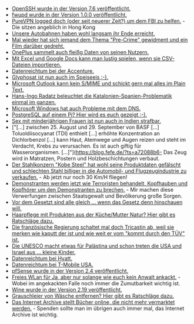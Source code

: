 * [OpenSSH wurde in der Version 7.6 veröffentlicht.](https://www.pro-linux.de/news/1/25218/openssh-76-entfernt-ssh-v1.html)
* [fwupd wurde in der Version 1.0.0 veröffentlicht.](https://blogs.gnome.org/hughsie/2017/10/09/fwupd-hits-1-0-0/)
* [PureVPN logged doch (oder seit neuerer Zeit?) um dem FBI zu helfen.](https://blog.fefe.de/?ts=a72577f2) - Die sitzen angeblich in Hong Kong
* [Unsere Autobahnen haben wohl langsam ihr Ende erreicht.](https://www.svz.de/regionales/mecklenburg-vorpommern/video-fahrbahnstueck-an-gesperrter-a20-weggebrochen-id18032496.html)
* [Mal wieder hat sich jemand dem Thema "Pre-Crime" gewidment und ein Film darüber gedreht.](https://www.golem.de/news/dokumentarfilm-pre-crime-wenn-computer-verbrechen-vorhersagen-1710-130366.html)
* [OnePlus sammelt auch fleißg Daten von seinen Nutzern.](https://www.chrisdcmoore.co.uk/post/oneplus-analytics/)
* [Mit Excel und Google Docs kann man lustig spielen, wenn sie CSV-Dateien importieren.](http://georgemauer.net/2017/10/07/csv-injection.html)
* [Datenreichtum bei der Accenture.](https://www.heise.de/newsticker/meldung/Vertrauliche-Daten-von-Accenture-auf-ungeschuetzten-Webservern-3857459.html)
* [Glyphosat ist nun auch im Speiseeis :-).](https://blog.fefe.de/?ts=a7238836)
* [Microsoft Outlook kann kein S/MIME und schickt gern mal alles im Plain Text.](https://www.sec-consult.com/en/blog/2017/10/fake-crypto-microsoft-outlook-smime-cleartext-disclosure-cve-2017-11776/index.html)
* [Hans-Ingo Radatz beleuchtet die Katalonien-Spanien-Problematik einmal im ganzen.](https://www.peira.org/katalonienkrise-die-staats-nation-ist-das-problem/)
* [Microsoft Windows hat auch Probleme mit dem DNS.](https://www.bishopfox.com/blog/2017/10/a-bug-has-no-name-multiple-heap-buffer-overflows-in-the-windows-dns-client/)
* [PostgreSQL auf einem Pi? Hier wird es euch gezeigt :-).](https://opensource.com/article/17/10/set-postgres-database-your-raspberry-pi)
* [Sex mit minderjährigen Frauen ist nun auch in Indien strafbar.](https://timesofindia.indiatimes.com/india/sex-with-minor-wife-is-to-be-considered-rape-says-supreme-court/articleshow/61032380.cms)
* ["[...] zwischen 25. August und 29. September von BASF [...] Toluoldiisocyanat (TDI) enthielt [...] erhöhte Konzentration an Dichlorbenzol [...] kann Haut, Atemwege und Augen reizen und steht im Verdacht, Krebs zu verursachen. Es ist auch giftig für Wasserorganismen. [...]"](https://blog.fefe.de/?ts=a72088b6- Das Zeug wird in Matratzen, Postern und Holzbeschichtungen verbaut.
* [Der Stahlkonzern "Kobe Steel" hat wohl seine Produktdaten gefälscht und schlechten Stahl billiger in die Automobil- und Flugzeugindustrie zu verkaufen.](https://blog.fefe.de/?ts=a7205871) - Ab jetzt nur noch 30 Km/H fliegen!
* [Demonstranten werden jetzt wie Terroristen behandelt, Kopfhauben und Kopfhörer um den Demonstranten zu brechen.](https://blog.fefe.de/?ts=a721d1b5) - Mir machen diese Verwerfungen zwischen Staatsgewalt und Bevölkerung große Sorgen.
* [Vor dem Gesetzt sind alle gleich ... wenn das Gesetz denn hinschauen will.](https://blog.fefe.de/?ts=a721d6ae)
* [Haarpflege mit Produkten aus der Küche/Mutter Natur? Hier gibt es Ratschläge dazu.](https://www.smarticular.net/haarpflege-natuerlich-rezepte-selbermachen-spuelung-maske-styling/)
* [Die französische Regierung schaltet mal doch Tricastin ab, weil sie merken wie kaputt der ist und wie weit er vom "kommt durch den TÜV" ist.](https://blog.fefe.de/?ts=a71ea6d9)
* [Die UNESCO macht etwas für Palästina und schon treten die USA und Israel aus ... kleine Kinder.](https://blog.fefe.de/?ts=a71ea648)
* [Datenreichtum bei Hyatt.](https://blog.fefe.de/?ts=a71ea648)
* [Datenreichtum bei T-Mobile USA.](https://www.heise.de/security/meldung/Bug-auf-T-Mobile-Website-ermoeglichte-den-Abruf-vertraulicher-Kundendaten-3860676.html)
* [pfSense wurde in der Version 2.4 veröffentlicht.](https://www.pro-linux.de/news/1/25236/firewall-pfsense-24-erschienen.html)
* [Freies WLan für Ja, aber nur solange wie euch kein Anwalt ankackt.](https://www.heise.de/newsticker/meldung/Analyse-Endlich-offenes-WLAN-3861616.html) - Wobei im angekackten Falle noch immer die Zumutbarkeit wichtig ist.
* [Wine wurde in der Version 2.19 veröffentlicht.](https://www.winehq.org/news/2017101401)
* [Grauschleier von Wäsche entfernen? Hier gibt es Ratschläge dazu.](https://www.smarticular.net/grauschleier-mit-hausmitteln-natuerlich-entfernen-natron-essig-pfeffer/)
* [Das Internet Archive stellt Bücher online, die nicht mehr vermarktet werden.](https://www.heise.de/newsticker/meldung/Internet-Archive-stellt-verwaiste-Buecher-online-3861792.html) - Spenden sollte man im übrigen auch immer mal, das Internet Archive ist wichtig.
